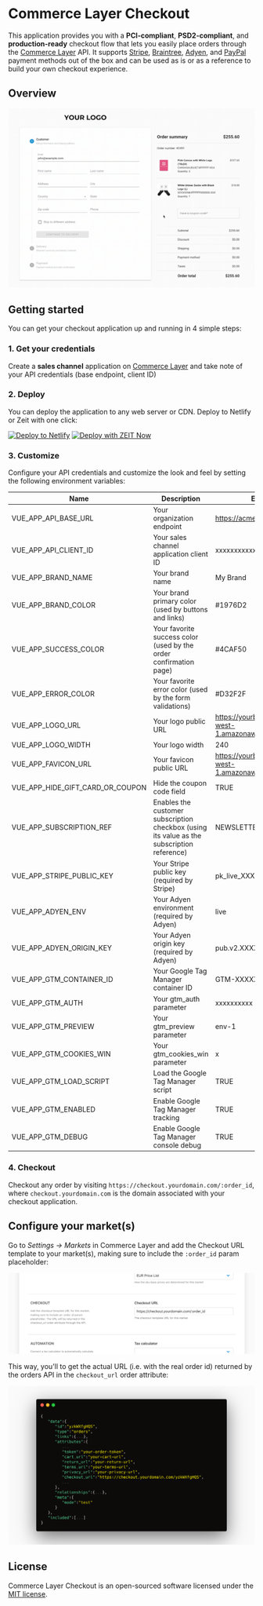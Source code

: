 # Commerce Layer Checkout

This application provides you with a **PCI-compliant**, **PSD2-compliant**, and **production-ready** checkout flow that lets you easily place orders through the [Commerce Layer](https://commercelayer.io/) API. It supports [Stripe](https://stripe.com), [Braintree](https://www.braintreepayments.com), [Adyen](https://www.adyen.com/), and [PayPal](https://www.paypal.com) payment methods out of the box and can be used as is or as a reference to build your own checkout experience.

## Overview

![Demo](docs/demo.gif?raw=true 'Demo')

## Getting started

You can get your checkout application up and running in 4 simple steps:

### 1. Get your credentials

Create a **sales channel** application on [Commerce Layer](https://commercelayer.io) and take note of your API credentials (base endpoint, client ID)

### 2. Deploy

You can deploy the application to any web server or CDN. Deploy to Netlify or Zeit with one click:

[![Deploy to Netlify](https://www.netlify.com/img/deploy/button.svg)](https://app.netlify.com/start/deploy?repository=https://github.com/commercelayer/commercelayer-checkout)
[![Deploy with ZEIT Now](https://zeit.co/button)](https://zeit.co/new/project?template=https://github.com/commercelayer/commercelayer-checkout)

### 3. Customize

Configure your API credentials and customize the look and feel by setting the following environment variables:

| Name                             | Description                                                                                | Example                                                   |
| -------------------------------- | ------------------------------------------------------------------------------------------ | --------------------------------------------------------- |
| VUE_APP_API_BASE_URL             | Your organization endpoint                                                                 | https://acme.commercelayer.io                             |
| VUE_APP_API_CLIENT_ID            | Your sales channel application client ID                                                   | xxxxxxxxxxxxxxxxxxxx                                      |
| VUE_APP_BRAND_NAME               | Your brand name                                                                            | My Brand                                                  |
| VUE_APP_BRAND_COLOR              | Your brand primary color (used by buttons and links)                                       | #1976D2                                                   |
| VUE_APP_SUCCESS_COLOR            | Your favorite success color (used by the order confirmation page)                          | #4CAF50                                                   |
| VUE_APP_ERROR_COLOR              | Your favorite error color (used by the form validations)                                   | #D32F2F                                                   |
| VUE_APP_LOGO_URL                 | Your logo public URL                                                                       | https://yourbucket.s3-eu-west-1.amazonaws.com/logo.png    |
| VUE_APP_LOGO_WIDTH               | Your logo width                                                                            | 240                                                       |
| VUE_APP_FAVICON_URL              | Your favicon public URL                                                                    | https://yourbucket.s3-eu-west-1.amazonaws.com/favicon.ico |
| VUE_APP_HIDE_GIFT_CARD_OR_COUPON | Hide the coupon code field                                                                 | TRUE                                                      |
| VUE_APP_SUBSCRIPTION_REF         | Enables the customer subscription checkbox (using its value as the subscription reference) | NEWSLETTER                                                |
| VUE_APP_STRIPE_PUBLIC_KEY        | Your Stripe public key (required by Stripe)                                                | pk_live_XXXXXXXXXX                                        |
| VUE_APP_ADYEN_ENV                | Your Adyen environment (required by Adyen)                                                 | live                                                      |
| VUE_APP_ADYEN_ORIGIN_KEY         | Your Adyen origin key (required by Adyen)                                                  | pub.v2.XXXXX.YYYYY.ZZZZZ                                  |
| VUE_APP_GTM_CONTAINER_ID         | Your Google Tag Manager container ID                                                       | GTM-XXXXXXX                                               |
| VUE_APP_GTM_AUTH                 | Your gtm_auth parameter                                                                    | xxxxxxxxxx                                                |
| VUE_APP_GTM_PREVIEW              | Your gtm_preview parameter                                                                 | env-1                                                     |
| VUE_APP_GTM_COOKIES_WIN          | Your gtm_cookies_win parameter                                                             | x                                                         |
| VUE_APP_GTM_LOAD_SCRIPT          | Load the Google Tag Manager script                                                         | TRUE                                                      |
| VUE_APP_GTM_ENABLED              | Enable Google Tag Manager tracking                                                         | TRUE                                                      |
| VUE_APP_GTM_DEBUG                | Enable Google Tag Manager console debug                                                    | TRUE                                                      |

### 4. Checkout

Checkout any order by visiting `https://checkout.yourdomain.com/:order_id`, where `checkout.yourdomain.com` is the domain associated with your checkout application.

## Configure your market(s)

Go to _Settings → Markets_ in Commerce Layer and add the Checkout URL template to your market(s), making sure to include the `:order_id` param placeholder:

![Checkout URL configuration](docs/checkout-url-config.png?raw=true 'Checkout URL configuration')

This way, you'll to get the actual URL (i.e. with the real order id) returned by the orders API in the `checkout_url` order attribute:

![Checkout URL API response](docs/checkout-url-api-response-snippet.png?raw=true 'Checkout URL API response')

## License

Commerce Layer Checkout is an open-sourced software licensed under the [MIT license](LICENSE.txt).
